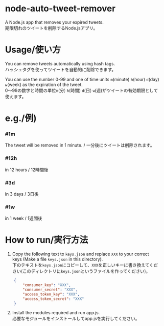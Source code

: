 # node-auto-tweet-remover
A Node.js app that removes your expired tweets.  
期限切れのツイートを削除するNode.jsアプリ。

# Usage/使い方
You can remove tweets automatically using hash tags.  
ハッシュタグを使ってツイートを自動的に削除できます。

You can use the number 0-99 and one of time units `m`(minute) `h`(hour) `d`(day) `w`(week) as the expiration of the tweet.  
0〜99の数字と時間の単位`m`(分) `h`(時間) `d`(日) `w`(週)がツイートの有効期限として使えます。

# e.g./例)
### #1m
The tweet will be removed in 1 minute. / 一分後にツイートは削除されます。

### #12h
in 12 hours / 12時間後

### #3d
in 3 days / 3日後

### #1w
in 1 week / 1週間後

# How to run/実行方法
1. Copy the following text to `keys.json` and replace `XXX` to your correct keys (Make a file `keys.json` in this directory).  
下のテキストを`keys.json`にコピーして、`XXX`を正しいキーに書き換えてください(このディレクトリに`keys.json`というファイルを作ってください)。 
```json
	{  
		"consumer_key": "XXX",  
		"consumer_secret": "XXX",  
		"access_token_key": "XXX",  
		"access_token_secret": "XXX"  
	}
```

2. Install the modules required and run app.js.  
必要なモジュールをインストールしてapp.jsを実行してください。
